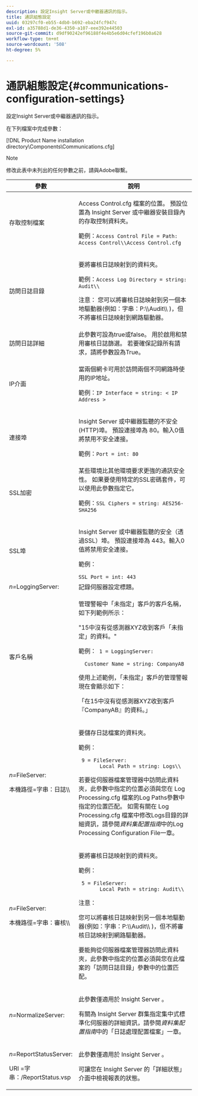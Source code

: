 ```yaml
---
description: 設定Insight Server或中繼器通訊的指示。
title: 通訊組態設定
uuid: 03297cf0-eb55-4db0-b692-eba24fcf947c
exl-id: a35788d1-de36-4350-a107-eee392e44503
source-git-commit: d9df90242ef96188f4e4b5e6d04cfef196b0a628
workflow-type: tm+mt
source-wordcount: '508'
ht-degree: 5%

---
```


# 通訊組態設定{#communications-configuration-settings}

設定Insight Server或中繼器通訊的指示。

在下列檔案中完成參數：

[!DNL Product Name installation directory\Components\Communications.cfg]

>[!NOTE]
>
>修改此表中未列出的任何參數之前，請與Adobe聯繫。

<table id="table_C87F1150E53548F484A8C0CFE91F1079"> 
 <thead> 
  <tr> 
   <th colname="col1" class="entry"> 參數 </th> 
   <th colname="col2" class="entry"> 說明 </th> 
  </tr> 
 </thead>
 <tbody> 
  <tr> 
   <td colname="col1"> 存取控制檔案 </td> 
   <td colname="col2"> <p><span class="filepath"> Access Control.cfg </span>檔案的位置。 預設位置為<span class="keyword"> Insight Server </span>或<span class="wintitle">中繼器</span>安裝目錄內的<span class="filepath">存取控制</span>資料夾。 </p> <p>範例：<code>Access Control File = Path: Access Control\\Access Control.cfg</code> </p> </td> 
  </tr> 
  <tr> 
   <td colname="col1"> 訪問日誌目錄 </td> 
   <td colname="col2"> <p>要將審核日誌映射到的資料夾。 </p> <p>範例：<code>Access Log Directory = string: Audit\\</code> </p> <p> <p>注意： 您可以將審核日誌映射到另一個本地驅動器(例如：<span class="filepath">字串：P:\\Audit\\ </span>)，但不將審核日誌映射到網路驅動器。 </p> </p> </td> 
  </tr> 
  <tr> 
   <td colname="col1"> 訪問日誌詳細 </td> 
   <td colname="col2"> 此參數可設為true或false。 用於啟用和禁用審核日誌篩選。 若要確保記錄所有請求，請將參數設為True。 </td> 
  </tr> 
  <tr> 
   <td colname="col1"> IP介面 </td> 
   <td colname="col2"> <p>當兩個網卡可用於訪問兩個不同網路時使用的IP地址。 </p> <p>範例：<code>IP Interface = string: &lt; IP Address &gt;</code> </p> </td> 
  </tr> 
  <tr> 
   <td colname="col1"> 連接埠 </td> 
   <td colname="col2"> <p><span class="keyword"> Insight Server </span>或<span class="wintitle">中繼器</span>監聽的不安全(HTTP)埠。 預設連接埠為 80。輸入0值將禁用不安全連接。 </p> <p>範例：<code>Port = int: 80</code> </p> </td> 
  </tr> 
  <tr> 
   <td colname="col1"> SSL加密 </td> 
   <td colname="col2"> 某些環境比其他環境要求更強的通訊安全性。 如果要使用特定的SSL密碼套件，可以使用此參數指定它。 <p>範例：<code>SSL Ciphers = string: AES256-SHA256</code> </p> </td> 
  </tr> 
  <tr> 
   <td colname="col1"> SSL埠 </td> 
   <td colname="col2"> <p><span class="keyword"> Insight Server </span>或<span class="wintitle">中繼器</span>監聽的安全（透過SSL）埠。 預設連接埠為 443。輸入0值將禁用安全連接。 </p> <p>範例：<span class="filepath"></span> </p> <code>SSL Port = int: 443</code> </td> 
  </tr> 
  <tr> 
   <td colname="col1"> <i>n=</i>LoggingServer: </td> 
   <td colname="col2"> 記錄伺服器設定標題。 </td> 
  </tr> 
  <tr> 
   <td colname="col1"> 客戶名稱 </td> 
   <td colname="col2"> <p>管理警報中「未指定」客戶的客戶名稱，如下列範例所示： </p> <p>"15中沒有從感測器XYZ收到客戶「未指定」的資料。" </p> <p>範例：<code> 1&nbsp;=&nbsp;LoggingServer:&nbsp; 
      &nbsp;&nbsp;Customer&nbsp;Name&nbsp;=&nbsp;string:&nbsp;CompanyAB </code> </p> <p>使用上述範例，「未指定」客戶的管理警報現在會顯示如下： </p> <p>「在15中沒有從感測器XYZ收到客戶『CompanyAB』的資料。」 </p> </td> 
  </tr> 
  <tr> 
   <td colname="col1"> <p> <i>n=</i>FileServer: </p> <p> 本機路徑=字串：日誌\\ </p> </td> 
   <td colname="col2"> <p>要儲存日誌檔案的資料夾。 </p> <p>範例： </p> <code> 9&nbsp;=&nbsp;FileServer:&nbsp; 
     &nbsp;&nbsp;Local&nbsp;Path&nbsp;=&nbsp;string:&nbsp;Logs\\ </code> <p>若要從<span class="wintitle">伺服器檔案管理器</span>中訪問此資料夾，此參數中指定的位置必須與您在<span class="filepath"> Log Processing.cfg </span>檔案的Log Paths參數中指定的位置匹配。 如需有關在<span class="filepath"> Log Processing.cfg </span>檔案中修改Logs目錄的詳細資訊，請參閱<i>資料集配置指南</i>中的Log Processing Configuration File一章。 </p> </td> 
  </tr> 
  <tr> 
   <td colname="col1"> <p> <i>n=</i>FileServer: </p> <p> 本機路徑=字串：審核\\ </p> </td> 
   <td colname="col2"> <p>要將審核日誌映射到的資料夾。 </p> <p>範例： </p> <code> 5&nbsp;=&nbsp;FileServer:&nbsp; 
     &nbsp;&nbsp;Local&nbsp;Path&nbsp;=&nbsp;string:&nbsp;Audit\\ </code> <p>注意：  <p>您可以將審核日誌映射到另一個本地驅動器(例如：<span class="filepath">字串：P:\\Audit\\ </span>)，但不將審核日誌映射到網路驅動器。 </p> <p>要能夠從<span class="wintitle">伺服器檔案管理器</span>訪問此資料夾，此參數中指定的位置必須與您在此檔案的「訪問日誌目錄」參數中的位置匹配。 </p> </p> </td> 
  </tr> 
  <tr> 
   <td colname="col1"> <i>n=</i>NormalizeServer: </td> 
   <td colname="col2"> <p>此參數僅適用於<span class="keyword"> Insight Server </span>。 </p> <p>有關為<span class="keyword"> Insight Server </span>群集指定集中式標準化伺服器的詳細資訊，請參閱<i>資料集配置指南</i>中的「日誌處理配置檔案」一章。 </p> </td> 
  </tr> 
  <tr> 
   <td colname="col1"> <p> <i>n=</i>ReportStatusServer: </p> <p> URI =字串：/ReportStatus.vsp </p> </td> 
   <td colname="col2"> <p>此參數僅適用於<span class="keyword"> Insight Server </span>。 </p> <p>可讓您在<span class="keyword"> Insight Server </span>的「詳細狀態」介面中檢視<span class="keyword">報表的</span>狀態。 </p> </td> 
  </tr> 
 </tbody> 
</table>
